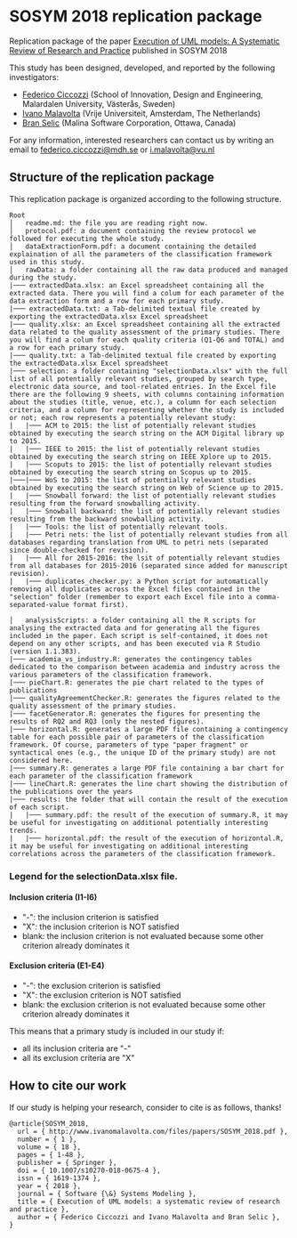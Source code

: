 # SOSYM 2018 replication package
Replication package of the paper [Execution of UML models: A Systematic Review of Research and Practice](http://www.ivanomalavolta.com/files/papers/SOSYM_2018.pdf) published in SOSYM 2018

This study has been designed, developed, and reported by the following investigators:
- [Federico Ciccozzi](http://www.es.mdh.se/staff/266-Federico_Ciccozzi) (School of Innovation, Design and Engineering, Malardalen University, Västerås, Sweden)
- [Ivano Malavolta](http://www.ivanomalavolta.com) (Vrije Universiteit, Amsterdam, The Netherlands)
- [Bran Selic](https://scholar.google.com/citations?user=bzxh-TsAAAAJ&hl=en) (Malina Software Corporation, Ottawa, Canada)

For any information, interested researchers can contact us by writing an email to [federico.ciccozzi@mdh.se](mailto:federico.ciccozzi@mdh.se) or [i.malavolta@vu.nl](mailto:i.malavolta@vu.nl)

## Structure of the replication package

This replication package is organized according to the following structure.

```
Root
│   readme.md: the file you are reading right now.
│   protocol.pdf: a document containing the review protocol we followed for executing the whole study.
│   dataExtractionForm.pdf: a document containing the detailed explaination of all the parameters of the classification framework used in this study.
│   rawData: a folder containing all the raw data produced and managed during the study.
|─── extractedData.xlsx: an Excel spreadsheet containing all the extracted data. There you will find a colum for each parameter of the data extraction form and a row for each primary study.
|─── extractedData.txt: a Tab-delimited textual file created by exporting the extractedData.xlsx Excel spreadsheet 
|─── quality.xlsx: an Excel spreadsheet containing all the extracted data related to the quality assessment of the primary studies. There you will find a colum for each quality criteria (Q1-Q6 and TOTAL) and a row for each primary study.
|─── quality.txt: a Tab-delimited textual file created by exporting the extractedData.xlsx Excel spreadsheet 
|─── selection: a folder containing "selectionData.xlsx" with the full list of all potentially relevant studies, grouped by search type, electronic data source, and tool-related entries. In the Excel file there are the following 9 sheets, with columns containing information about the studies (title, venue, etc.), a column for each selection criteria, and a column for representing whether the study is included or not; each row represents a potentially relevant study:
|   |─── ACM to 2015: the list of potentially relevant studies obtained by executing the search string on the ACM Digital library up to 2015.
|   |─── IEEE to 2015: the list of potentially relevant studies obtained by executing the search string on IEEE Xplore up to 2015.
|   |─── Scoputs to 2015: the list of potentially relevant studies obtained by executing the search string on Scopus up to 2015.
|───|─── WoS to 2015: the list of potentially relevant studies obtained by executing the search string on Web of Science up to 2015.
|   |─── Snowball forward: the list of potentially relevant studies resulting from the forward snowballing activity.
|   |─── Snowball backward: the list of potentially relevant studies resulting from the backward snowballing activity.
|   |─── Tools: the list of potentially relevant tools.
|   |─── Petri nets: the list of potentially relevant studies from all databases regarding translation from UML to petri nets (separated since double-checked for revision).
|   |─── All for 2015-2016: the lsit of potentially relevant studies from all databases for 2015-2016 (separated since added for manuscript revision).
|   |─── duplicates_checker.py: a Python script for automatically removing all duplicates across the Excel files contained in the "selection" folder (remember to export each Excel file into a comma-separated-value format first).

│   analysisScripts: a folder containing all the R scripts for analysing the extracted data and for generating all the figures included in the paper. Each script is self-contained, it does not depend on any other scripts, and has been executed via R Studio (version 1.1.383). 
|─── academia_vs_industry.R: generates the contingency tables dedicated to the comparison between academia and industry across the various parameters of the classification framework.
|─── pieChart.R: generates the pie chart related to the types of publications
|─── qualityAgreementChecker.R: generates the figures related to the quality assessment of the primary studies.
|─── facetGenerator.R: generates the figures for presenting the results of RQ2 and RQ3 (only the nested figures).
|─── horizontal.R: generates a large PDF file containing a contingency table for each possible pair of parameters of the classification framework. Of course, parameters of type "paper fragment" or syntactical ones (e.g., the unique ID of the primary study) are not considered here.
|─── summary.R: generates a large PDF file containing a bar chart for each parameter of the classification framework
|─── lineChart.R: generates the line chart showing the distribution of the publications over the years
|─── results: the folder that will contain the result of the execution of each script. 
|   |─── summary.pdf: the result of the execution of summary.R, it may be useful for investigating on additional potentially interesting trends.
|   |─── horizontal.pdf: the result of the execution of horizontal.R, it may be useful for investigating on additional interesting correlations across the parameters of the classification framework.
```

### Legend for the selectionData.xlsx file.

#### Inclusion criteria (I1-I6)
- "-": the inclusion criterion is satisfied
- "X": the inclusion criterion is NOT satisfied
- blank: the inclusion criterion is not evaluated because some other criterion already dominates it 

#### Exclusion criteria (E1-E4)
- "-": the exclusion criterion is satisfied
- "X": the exclusion criterion is NOT satisfied
- blank: the exclusion criterion is not evaluated because some other criterion already dominates it 

This means that a primary study is included in our study if:
- all its inclusion criteria are "-"
- all its exclusion criteria are "X"

## How to cite our work
If our study is helping your research, consider to cite is as follows, thanks!

```
@article{SOSYM_2018,
  url = { http://www.ivanomalavolta.com/files/papers/SOSYM_2018.pdf },
  number = { 1 },
  volume = { 18 },
  pages = { 1-48 },
  publisher = { Springer },
  doi = { 10.1007/s10270-018-0675-4 },
  issn = { 1619-1374 },
  year = { 2018 },
  journal = { Software {\&} Systems Modeling },
  title = { Execution of UML models: a systematic review of research and practice },
  author = { Federico Ciccozzi and Ivano Malavolta and Bran Selic },
}
```
